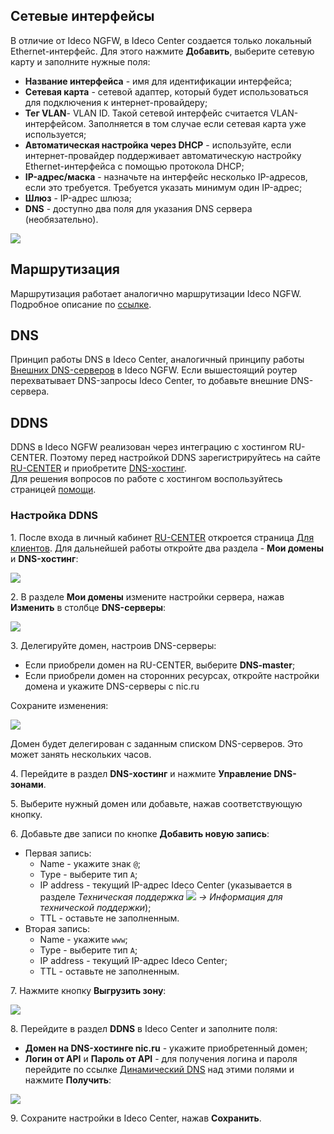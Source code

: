 
## Сетевые интерфейсы

В отличие от Ideco NGFW, в Ideco Center создается только локальный Ethernet-интерфейс. Для этого нажмите **Добавить**, выберите сетевую карту и заполните нужные поля:

* **Название интерфейса** - имя для идентификации интерфейса;
* **Сетевая карта** - сетевой адаптер, который будет использоваться для подключения к интернет-провайдеру;
* **Тег VLAN**- VLAN ID. Такой сетевой интерфейс считается VLAN-интерфейсом. Заполняется в том случае если сетевая карта уже используется;
* **Автоматическая настройка через DHCP** - используйте, если интернет-провайдер поддерживает автоматическую настройку Ethernet-интерфейса с помощью протокола DHCP;
* **IP-адрес/маска** - назначьте на интерфейс несколько IP-адресов, если это требуется. Требуется указать минимум один IP-адрес;
* **Шлюз** - IP-адрес шлюза;
* **DNS** - доступно два поля для указания DNS сервера (необязательно).

![](/.gitbook/assets/services.png)

## Маршрутизация

Маршрутизация работает аналогично маршрутизации Ideco NGFW. Подробное описание по [ссылке](/settings/services/routing.md).

## DNS

Принцип работы DNS в Ideco Center, аналогичный принципу работы [Внешних DNS-серверов](/settings/services/dns/README.md) в Ideco NGFW. Если вышестоящий роутер перехватывает DNS-запросы Ideco Center, то добавьте внешние DNS-сервера.

## DDNS

DDNS в Ideco NGFW реализован через интеграцию с хостингом RU-CENTER. Поэтому перед настройкой DDNS зарегистрируйтесь на сайте [RU-CENTER](https://www.nic.ru/) и приобретите [DNS-хостинг](https://www.nic.ru/catalog/for-domain-use/dns-hosting/). \
Для решения вопросов по работе с хостингом воспользуйтесь страницей [помощи](https://www.nic.ru/help/).

### Настройка DDNS

1\. После входа в личный кабинет [RU-CENTER](https://www.nic.ru/) откроется страница [Для клиентов](https://www.nic.ru/manager/manager.cgi/). Для дальнейшей работы откройте два раздела - **Мои домены** и **DNS-хостинг**:

![](/.gitbook/assets/ddns.png)

2\. В разделе **Мои домены** измените настройки сервера, нажав **Изменить** в столбце **DNS-серверы**:

![](/.gitbook/assets/ddns1.png)

3\.  Делегируйте домен, настроив DNS-серверы:
* Если приобрели домен на RU-CENTER, выберите **DNS-master**;
* Если приобрели домен на сторонних ресурсах, откройте настройки домена и укажите DNS-серверы с nic.ru

Сохраните изменения:

![](/.gitbook/assets/ddns2.png)

Домен будет делегирован с заданным списком DNS-серверов. Это может занять нескольких часов.

4\. Перейдите в раздел **DNS-хостинг** и нажмите **Управление DNS-зонами**.

5\. Выберите нужный домен или добавьте, нажав соответствующую кнопку.

6\. Добавьте две записи по кнопке **Добавить новую запись**:
* Первая запись:
  * Name - укажите знак `@`;
  * Type - выберите тип `А`;
  * IP address - текущий IP-адрес Ideco Center (указывается в разделе *Техническая поддержка ![](/.gitbook/assets/icon-help.png) -> Информация для технической поддержки*);
  * TTL - оставьте не заполненным.
* Вторая запись:
  * Name - укажите `www`;
  * Type - выберите тип `А`;
  * IP address - текущий IP-адрес Ideco Center;
  * TTL - оставьте не заполненным.

7\. Нажмите кнопку **Выгрузить зону**:

![](/.gitbook/assets/ddns4.png)

8\. Перейдите в раздел **DDNS** в Ideco Center и заполните поля:
* **Домен на DNS-хостинге nic.ru** - укажите приобретенный домен;
* **Логин от API** и **Пароль от API** - для получения логина и пароля перейдите по ссылке [Динамический DNS](https://www.nic.ru/manager/services.cgi?step=srv.my_dns.dyn) над этими полями и нажмите **Получить**:

![](/.gitbook/assets/ddns3.png)

9\. Сохраните настройки в Ideco Center, нажав **Сохранить**.